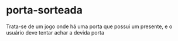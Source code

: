 # porta-sorteada
Trata-se de um jogo onde há uma porta que possui um presente, e o usuário deve tentar achar a devida porta
